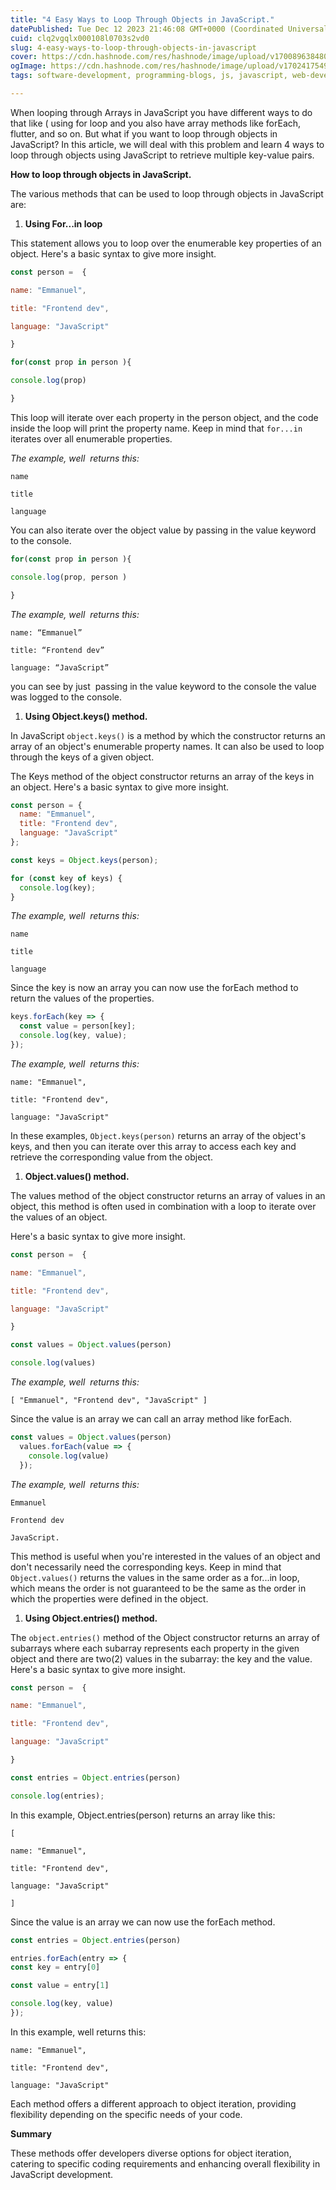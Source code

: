 ```yaml
---
title: "4 Easy Ways to Loop Through Objects in JavaScript."
datePublished: Tue Dec 12 2023 21:46:08 GMT+0000 (Coordinated Universal Time)
cuid: clq2vgqlx000108l0703s2vd0
slug: 4-easy-ways-to-loop-through-objects-in-javascript
cover: https://cdn.hashnode.com/res/hashnode/image/upload/v1700896384801/66edecf7-e55e-4d97-90ed-9a3e47811fc7.png
ogImage: https://cdn.hashnode.com/res/hashnode/image/upload/v1702417549050/debcde70-7e02-4578-9ba9-7978b38f4404.png
tags: software-development, programming-blogs, js, javascript, web-development, webdev

---
```


When looping through Arrays in JavaScript you have different ways to do that like ( using for loop and you also have array methods like forEach, flutter, and so on. But what if you want to loop through objects in JavaScript? In this article, we will deal with this problem and learn 4 ways to loop through objects using JavaScript to retrieve multiple key-value pairs.

**How to loop through objects in JavaScript.**

The various methods that can be used to loop through objects in JavaScript are:

1. **Using For...in loop**
    

This statement allows you to loop over the enumerable key properties of an object. Here's a basic syntax to give more insight.

```javascript
const person =  {

name: "Emmanuel",

title: "Frontend dev",

language: "JavaScript"

}

for(const prop in person ){

console.log(prop)

}
```

This loop will iterate over each property in the person object, and the code inside the loop will print the property name. Keep in mind that `for...in` iterates over all enumerable properties.

*The example, well  returns this:*

`name`

`title`

`language`

You can also iterate over the object value by passing in the value keyword to the console.

```javascript
for(const prop in person ){

console.log(prop, person )

}
```

*The example, well  returns this:*

`name: “Emmanuel”`

`title: “Frontend dev”`

`language: “JavaScript”`

you can see by just  passing in the value keyword to the console the value was logged to the console.

1. **Using Object.keys() method.**
    

In JavaScript `object.keys()` is a method by which the constructor returns an array of an object's enumerable property names. It can also be used to loop through the keys of a given object.

The Keys method of the object constructor returns an array of the keys in an object. Here's a basic syntax to give more insight.

```javascript
const person = {
  name: "Emmanuel",
  title: "Frontend dev",
  language: "JavaScript"
};

const keys = Object.keys(person);

for (const key of keys) {
  console.log(key);
}
```

*The example, well  returns this:*

`name`

`title`

`language`

Since the key is now an array you can now use the forEach method to return the values of the properties.

```javascript
keys.forEach(key => {
  const value = person[key];
  console.log(key, value); 
});
```

*The example, well  returns this:*

`name: "Emmanuel",`

`title: "Frontend dev",`

`language: "JavaScript"`

In these examples, `Object.keys(person)` returns an array of the object's keys, and then you can iterate over this array to access each key and retrieve the corresponding value from the object.

1. **Object.values() method.**
    

The values method of the object constructor returns an array of values in an object, this method is often used in combination with a loop to iterate over the values of an object.

Here's a basic syntax to give more insight.

```javascript
const person =  {

name: "Emmanuel",

title: "Frontend dev",

language: "JavaScript"

}

const values = Object.values(person)

console.log(values)
```

*The example, well  returns this:*

`[ "Emmanuel", "Frontend dev", "JavaScript" ]`

Since the value is an array we can call an array method like forEach.

```javascript
const values = Object.values(person)
  values.forEach(value => {
    console.log(value)
  });
```

*The example, well  returns this:*

`Emmanuel`

`Frontend dev`

`JavaScript.`

This method is useful when you're interested in the values of an object and don't necessarily need the corresponding keys. Keep in mind that `Object.values()` returns the values in the same order as a for...in loop, which means the order is not guaranteed to be the same as the order in which the properties were defined in the object.

1. **Using Object.entries() method.**
    

The `object.entries()` method of the Object constructor returns an array of subarrays where each subarray represents each property in the given object and there are two(2) values in the subarray: the key and the value. Here's a basic syntax to give more insight.

```javascript
const person =  {

name: "Emmanuel",

title: "Frontend dev",

language: "JavaScript"

}

const entries = Object.entries(person)

console.log(entries);
```

In this example, Object.entries(person) returns an array like this:

`[`

`name: "Emmanuel",`

`title: "Frontend dev",`

`language: "JavaScript"`

`]`

Since the value is an array we can now use the forEach method.

```javascript
const entries = Object.entries(person)

entries.forEach(entry => {
const key = entry[0]

const value = entry[1]

console.log(key, value)
});
```

In this example, well returns this:

`name: "Emmanuel",`

`title: "Frontend dev",`

`language: "JavaScript"`

Each method offers a different approach to object iteration, providing flexibility depending on the specific needs of your code.

**Summary**

These methods offer developers diverse options for object iteration, catering to specific coding requirements and enhancing overall flexibility in JavaScript development.